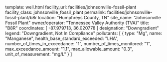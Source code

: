 template: well.html
facility_url: facilities/johnsonville-fossil-plant
facility_class: johnsonville_fossil_plant
permalink: facilities/johnsonville-fossil-plant/b8r
location: "Humphreys County, TN"
site_name: "Johnsonville Fossil Plant"
owner/operator: "Tennessee Valley Authority (TVA)"
title: "B8R"
coordinates: [
  -87.979713,
  36.020778
]
designation: "Downgradient"
legend: "Downgradient, Not In Compliance"
pollutants: [
  {
  type: "Mg",
  name: "Manganese",
  health_base_standard_exceeded: "LHA",
  number_of_times_in_exceedance: "1",
  number_of_times_monitored: "1",
  max_exceedance_amount: "1.1",
  max_allowable_amount: "0.3",
  unit_of_measurement: "mg/L"
  }
]
